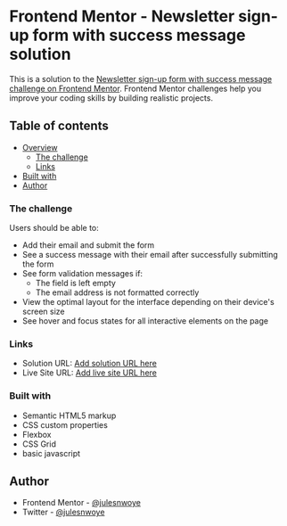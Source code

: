 # Frontend Mentor - Newsletter sign-up form with success message solution

This is a solution to the [Newsletter sign-up form with success message challenge on Frontend Mentor](https://www.frontendmentor.io/challenges/newsletter-signup-form-with-success-message-3FC1AZbNrv). Frontend Mentor challenges help you improve your coding skills by building realistic projects.
## Table of contents

- [Overview](#overview)
  - [The challenge](#the-challenge)
  - [Links](#links)
 - [Built with](#built-with)
  - [Author](#author)

### The challenge

Users should be able to:

- Add their email and submit the form
- See a success message with their email after successfully submitting the form
- See form validation messages if:
  - The field is left empty
  - The email address is not formatted correctly
- View the optimal layout for the interface depending on their device's screen size
- See hover and focus states for all interactive elements on the page


### Links

- Solution URL: [Add solution URL here]([https://github.com/julesnwoye/newsletter-sign-up-with-success-message])
- Live Site URL: [Add live site URL here]([https://julesnwoye.github.io/newsletter-sign-up-with-success-message/])


### Built with

- Semantic HTML5 markup
- CSS custom properties
- Flexbox
- CSS Grid
- basic javascript


## Author

- Frontend Mentor - [@julesnwoye](https://www.frontendmentor.io/profile/julesnwoye)
- Twitter - [@julesnwoye](https://www.twitter.com/julesnwoye)


